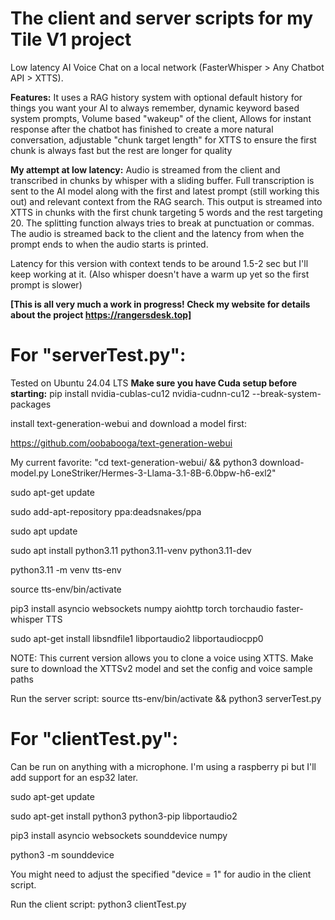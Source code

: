 # The client and server scripts for my Tile V1 project
Low latency AI Voice Chat on a local network (FasterWhisper > Any Chatbot API > XTTS).

**Features:**
It uses a RAG history system with optional default history for things you want your AI to always remember, dynamic keyword based system prompts, Volume based "wakeup" of the client, Allows for instant response after the chatbot has finished to create a more natural conversation, adjustable "chunk target length" for XTTS to ensure the first chunk is always fast but the rest are longer for quality

**My attempt at low latency:**
Audio is streamed from the client and transcribed in chunks by whisper with a sliding buffer. Full transcription is sent to the AI model along with the first and latest prompt (still working this out) and relevant context from the RAG search. This output is streamed into XTTS in chunks with the first chunk targeting 5 words and the rest targeting 20. The splitting function always tries to break at punctuation or commas. The audio is streamed back to the client and the latency from when the prompt ends to when the audio starts is printed.

Latency for this version with context tends to be around 1.5-2 sec but I'll keep working at it. (Also whisper doesn't have a warm up yet so the first prompt is slower)

**[This is all very much a work in progress! Check my website for details about the project https://rangersdesk.top]**

# **For "serverTest.py":**
Tested on Ubuntu 24.04 LTS
**Make sure you have Cuda setup before starting:**
pip install nvidia-cublas-cu12 nvidia-cudnn-cu12 --break-system-packages

install text-generation-webui and download a model first:

https://github.com/oobabooga/text-generation-webui

My current favorite: "cd text-generation-webui/ && python3 download-model.py LoneStriker/Hermes-3-Llama-3.1-8B-6.0bpw-h6-exl2"

sudo apt-get update

sudo add-apt-repository ppa:deadsnakes/ppa

sudo apt update

sudo apt install python3.11 python3.11-venv python3.11-dev

python3.11 -m venv tts-env

source tts-env/bin/activate

pip3 install asyncio websockets numpy aiohttp torch torchaudio faster-whisper TTS

sudo apt-get install libsndfile1 libportaudio2 libportaudiocpp0

NOTE: This current version allows you to clone a voice using XTTS. Make sure to download the XTTSv2 model and set the config and voice sample paths

Run the server script:
source tts-env/bin/activate && python3 serverTest.py



# **For "clientTest.py":**
Can be run on anything with a microphone. I'm using a raspberry pi but I'll add support for an esp32 later.

sudo apt-get update

sudo apt-get install python3 python3-pip libportaudio2

pip3 install asyncio websockets sounddevice numpy

python3 -m sounddevice

You might need to adjust the specified "device = 1" for audio in the client script.

Run the client script:
python3 clientTest.py
